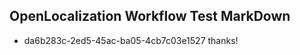 ## OpenLocalization Workflow Test MarkDown
* da6b283c-2ed5-45ac-ba05-4cb7c03e1527 thanks!

<!--HONumber=Aug16_HO4-->


